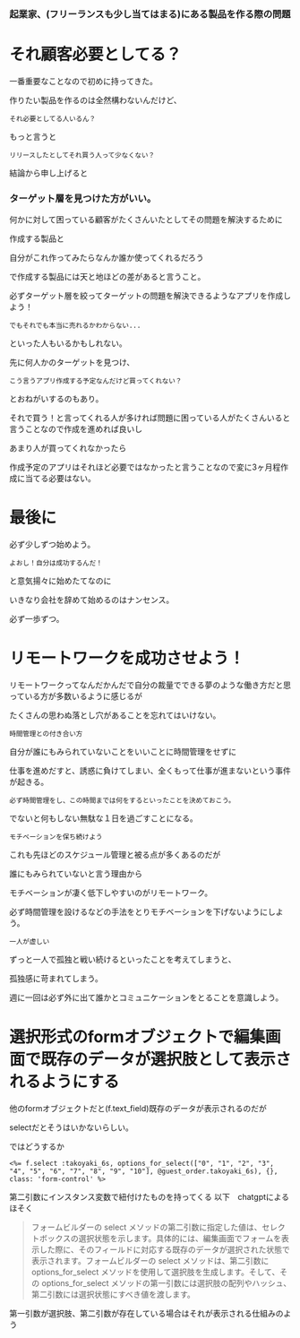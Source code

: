 ### 起業家、(フリーランスも少し当てはまる)にある製品を作る際の問題

# それ顧客必要としてる？

一番重要なことなので初めに持ってきた。

作りたい製品を作るのは全然構わないんだけど、

`それ必要としてる人いるん？`

もっと言うと

`リリースしたとしてそれ買う人って少なくない？`

結論から申し上げると

### ターゲット層を見つけた方がいい。

何かに対して困っている顧客がたくさんいたとしてその問題を解決するために

作成する製品と

自分がこれ作ってみたらなんか誰か使ってくれるだろう

で作成する製品には天と地ほどの差があると言うこと。

必ずターゲット層を絞ってターゲットの問題を解決できるようなアプリを作成しよう！

`でもそれでも本当に売れるかわからない...`

といった人もいるかもしれない。

先に何人かのターゲットを見つけ、

`こう言うアプリ作成する予定なんだけど買ってくれない？`

とおねがいするのもあり。

それで買う！と言ってくれる人が多ければ問題に困っている人がたくさんいると言うことなので作成を進めれば良いし

あまり人が買ってくれなかったら

作成予定のアプリはそれほど必要ではなかったと言うことなので変に3ヶ月程作成に当てる必要はない。

# 最後に

必ず少しずつ始めよう。

`よおし！自分は成功するんだ！`

と意気揚々に始めたてなのに

いきなり会社を辞めて始めるのはナンセンス。

必ず一歩ずつ。



# リモートワークを成功させよう！

リモートワークってなんだかんだで自分の裁量でできる夢のような働き方だと思っている方が多数いるように感じるが

たくさんの思わぬ落とし穴があることを忘れてはいけない。

`時間管理との付き合い方`

自分が誰にもみられていないことをいいことに時間管理をせずに

仕事を進めだすと、誘惑に負けてしまい、全くもって仕事が進まないという事件が起きる。

`必ず時間管理をし、この時間までは何をするといったことを決めておこう。`

でないと何もしない無駄な１日を過ごすことになる。

`モチベーションを保ち続けよう`

これも先ほどのスケジュール管理と被る点が多くあるのだが

誰にもみられていないと言う理由から

モチベーションが凄く低下しやすいのがリモートワーク。

必ず時間管理を設けるなどの手法をとりモチベーションを下げないようにしよう。

`一人が虚しい`

ずっと一人で孤独と戦い続けるといったことを考えてしまうと、

孤独感に苛まれてしまう。

週に一回は必ず外に出て誰かとコミュニケーションをとることを意識しよう。


# 選択形式のformオブジェクトで編集画面で既存のデータが選択肢として表示されるようにする

他のformオブジェクトだと(f.text_field)既存のデータが表示されるのだが

selectだとそうはいかないらしい。

ではどうするか

```
<%= f.select :takoyaki_6s, options_for_select(["0", "1", "2", "3", "4", "5", "6", "7", "8", "9", "10"], @guest_order.takoyaki_6s), {}, class: 'form-control' %>

```

第二引数にインスタンス変数で紐付けたものを持ってくる
以下　chatgptによるほそく

>フォームビルダーの select メソッドの第二引数に指定した値は、セレクトボックスの選択状態を示します。具体的には、編集画面でフォームを表示した際に、そのフィールドに対応する既存のデータが選択された状態で表示されます。フォームビルダーの select メソッドは、第二引数に options_for_select メソッドを使用して選択肢を生成します。そして、その options_for_select メソッドの第一引数には選択肢の配列やハッシュ、第二引数には選択状態にすべき値を渡します。

第一引数が選択肢、第二引数が存在している場合はそれが表示される仕組みのよう
